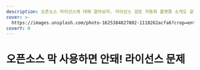 ```yaml
---
description: 오픈소스 라이선스에 대해 알아보자. 라이선스 검토 자동화 플랫폼 소개도 같이
cover: >-
  https://images.unsplash.com/photo-1625384827802-1118262acfa6?crop=entropy&cs=srgb&fm=jpg&ixid=M3wxOTcwMjR8MHwxfHNlYXJjaHw3fHxsaWNlbnNlfGVufDB8fHx8MTcyMTAwODE4NXww&ixlib=rb-4.0.3&q=85
coverY: 0
---
```


# 오픈소스 막 사용하면 안돼! 라이선스 문제

